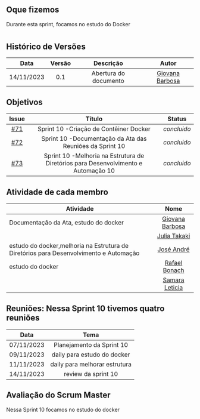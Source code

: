 ## Oque fizemos

Durante esta sprint, focamos no estudo do Docker

#

## Histórico de Versões

| Data       | Versão | Descrição                                 | Autor             |
| :--------: | :----: | :--------------------:                    | :---------------: |
| 14/11/2023 |  0.1   | Abertura do documento                     | [Giovana Barbosa ](https://github.com/gio221) |

## Objetivos
|                            Issue                             |              Título               |                    Status                     |
| :----------------------------------------------------------: | :-------------------------------: | :-------------------------------------------------: |
| [#71](https://github.com/unb-mds/2023-2-Squad07/issues/71) |  Sprint 10 -Criação de Contêiner Docker   | _concluido_  | 
| [#72](https://github.com/unb-mds/2023-2-Squad07/issues/72) |  Sprint 10 -Documentação da Ata das Reuniões da Sprint 10    | _concluido_  | 
| [#73](https://github.com/unb-mds/2023-2-Squad07/issues/73) |  Sprint 10 -Melhoria na Estrutura de Diretórios para Desenvolvimento e Automação 10   |  _concluido_    |


## Atividade de cada membro
 Atividade        |                                                                           Nome                                                                            |
| ------------- | :-------------------------------------------------------------------------------------------------------------------------------------------------------: |
|Documentação da Ata, estudo do docker|                                                    [Giovana Barbosa ](https://github.com/gio221)                                                    |
|  |                                                    [Julia Takaki](https://github.com/juliatakaki)                                                    |
|estudo do docker,melhoria na Estrutura de Diretórios para Desenvolvimento e Automação|                [José André](https://github.com/joseandre25)                                                     |
| estudo do docker |                                                    [Rafael Bonach](https://github.com/RafaBonach)                                                    |
|   |                                                    [Samara Leticia](https://github.com/samarawwleticia)       |  


## Reuniões: Nessa Sprint 10 tivemos quatro reuniões

| Data       | Tema                             
| :---------:| :---------------------------------------------:      
| 07/11/2023 |  Planejamento da Sprint 10
| 09/11/2023 |  daily para estudo do docker
| 11/11/2023 |  daily para melhorar estrutura
| 14/11/2023 |  review da sprint 10

## Avaliação do Scrum Master

Nessa Sprint 10 focamos no estudo do docker